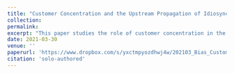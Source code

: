 ```yaml
---
title: "Customer Concentration and the Upstream Propagation of Idiosyncratic Shocks: Evidence from Labor Strikes"
collection: 
permalink: 
excerpt: "This paper studies the role of customer concentration in the upstream propagation of idiosyncratic firm-level shocks. I utilize major labor strikes as idiosyncratic disruptions of large firms with multiple suppliers. I find that strike-hit customers impose a substantial output loss on their suppliers. The negative effect increases with suppliers' direct dependence on disrupted customers. Moreover, suppliers' output loss is amplified by additional indirect links that exist if suppliers sell products to other companies whose business also depends on the large disrupted customer. Overall, these results show that customer concentration increases the vulnerability of production networks to idiosyncratic firm-level shocks."
date: 2021-03-30
venue: ''
paperurl: 'https://www.dropbox.com/s/yxctmpyozdhwj4w/202103_Bias_Customer_Concentration_Upstream_Propagation_of_Shocks.pdf?dl=0'
citation: 'solo-authored'
---
```

